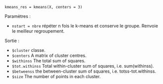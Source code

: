 `kmeans_res = kmeans(X, centers = 3)`

Paramètres :

* `nstart = nbre` répéter n fois le k-means et conserve le groupe. Renvoie le meilleur regroupement.

Sortie :

* `$cluster` classe.
* `$centers` A matrix of cluster centres.
* `$withinss` The total sum of squares.
* `$tot.withinss` Total within-cluster sum of squares, i.e. sum(withinss).
* `$betweenss` the between-cluster sum of squares, i.e. totss-tot.withinss.
* `$size` The number of points in each cluster.